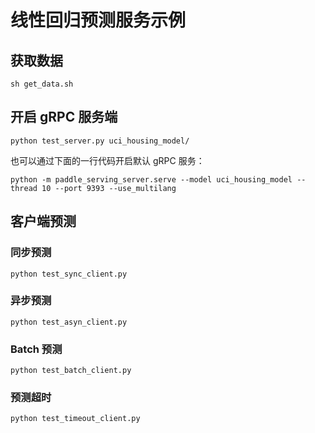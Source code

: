 # 线性回归预测服务示例

## 获取数据

```shell
sh get_data.sh
```

## 开启 gRPC 服务端

``` shell
python test_server.py uci_housing_model/
```

也可以通过下面的一行代码开启默认 gRPC 服务：

```shell
python -m paddle_serving_server.serve --model uci_housing_model --thread 10 --port 9393 --use_multilang
```

## 客户端预测

### 同步预测

``` shell
python test_sync_client.py
```

### 异步预测

``` shell
python test_asyn_client.py
```

### Batch 预测

``` shell
python test_batch_client.py
```

### 预测超时

``` shell
python test_timeout_client.py
```
